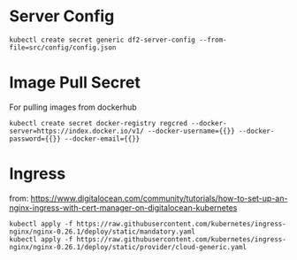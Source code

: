 # Server Config

```
kubectl create secret generic df2-server-config --from-file=src/config/config.json
```

# Image Pull Secret

For pulling images from dockerhub

```
kubectl create secret docker-registry regcred --docker-server=https://index.docker.io/v1/ --docker-username={{}} --docker-password={{}} --docker-email={{}}
```

# Ingress

from: https://www.digitalocean.com/community/tutorials/how-to-set-up-an-nginx-ingress-with-cert-manager-on-digitalocean-kubernetes

```
kubectl apply -f https://raw.githubusercontent.com/kubernetes/ingress-nginx/nginx-0.26.1/deploy/static/mandatory.yaml
kubectl apply -f https://raw.githubusercontent.com/kubernetes/ingress-nginx/nginx-0.26.1/deploy/static/provider/cloud-generic.yaml
```